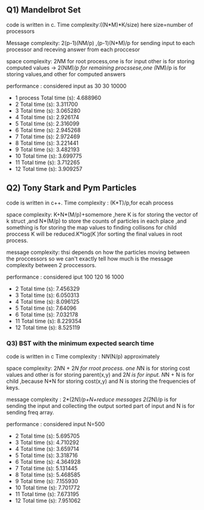 ## Q1) Mandelbrot Set
code is written in c.
Time complexity:((N*M)*K/size)
here size=number of processors

Message complexity: 2(p-1)*(N*M/p) ,(p-1)(N*M)/p for sending input to each processor and receving answer from each proccesor

space complexity: 2*N*M for root process,one is for input other is for storing computed values
-> 2(N*M)/p for remaining procssese,one (N*M)/p is for storing values,and other for computed answers

performance : considered input as 30 30 10000
* 1 process Total time (s): 4.688960
* 2 Total time (s): 3.311700
* 3 Total time (s): 3.065280
* 4 Total time (s): 2.926174
* 5 Total time (s): 2.316099
* 6 Total time (s): 2.945268
* 7 Total time (s): 2.972469
* 8 Total time (s): 3.221441
* 9 Total time (s): 3.482193
* 10 Total time (s): 3.699775
* 11 Total time (s): 3.712265
* 12 Total time (s): 3.909257

## Q2) Tony Stark and Pym Particles
code is written in c++.
Time complexity : (K*T)/p,for ecah process

space complexity: K+N*(M/p)+somemore ,here K is for storing the vector of k struct ,and N*(M/p) to store the counts of particles in each place ,and something is for storing the map values to finding collisons
for child proccess K will be reduced.K*log(K )for sorting the final values in root process.

message complexity: thsi depends on how the particles moving between the proccessors so we can't exactly tell how much is the message complexity between 2 proccessors.

performance : considered iput 100 120 16 1000

* 2 Total time (s): 7.456329
* 3 Total time (s): 6.050313
* 4 Total time (s): 8.096125
* 5 Total time (s): 7.64096
* 6 Total time (s): 7.032178
* 11 Total time (s): 8.229354
* 12 Total time (s): 8.525119

### Q3) BST with the minimum expected search time
code is written in c
Time complexity : N*N*(N/p) approximately

space complexity: 2*N*N + 2*N  for rroot process. one N*N is for storing cost values and other is for storing parent(x,y) and 2*N is for input. N*N + N is for child ,because N*N for storing cost(x,y) and N is storing the frequencies of keys.

message complexity : 2*(2*N)/p+N+reduce messages
2(2*N)/p is for sending the input and collecting the output sorted part of input and N is for sending freq array.

performance : considered input N=500
* 2 Total time (s): 5.695705
* 3 Total time (s): 4.710292
* 4 Total time (s): 3.659714
* 5 Total time (s): 3.318716
* 6 Total time (s): 4.364928
* 7 Total time (s): 5.131445
* 8 Total time (s): 5.468585
* 9 Total time (s): 7.155930
* 10 Total time (s): 7.701772
* 11 Total time (s): 7.673195
* 12 Total time (s): 7.951062






            
